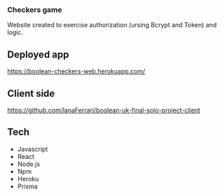 ### Checkers game

Website created to exercise authorization (ursing Bcrypt and Token) and logic.

## Deployed app
https://boolean-checkers-web.herokuapp.com/

## Client side
https://github.com/lanaFerrari/boolean-uk-final-solo-project-client

## Tech
- Javascript
- React
- Node.js
- Npm
- Heroku
- Prisma


